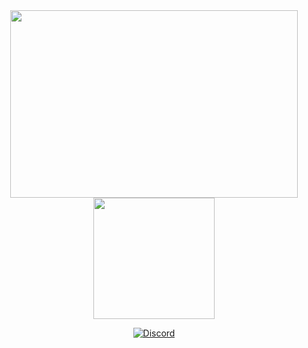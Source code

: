 <div align="center">
  <img width="460" height="300" src="http://www.fillmurray.com/460/300">
  <img width="194" height="194" src="https://cdn.discordapp.com/attachments/466201126400688130/53439614719256169
     /Sans_titre_1.png">
  <p>
    <a href="https://discord.gg/WpVXjBd"><img src="https://discordapp.com/api/guilds/466201126400688128/widget.png" alt="Discord"/>
    </a>
  </p>
</div>

